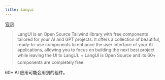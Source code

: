 ```yaml
---
title: Langui
---
```

[官网](https://github.com/ahmadbilaldev/langui)
> LangUI is an Open Source Tailwind library with free components tailored for your AI and GPT projects. It offers a collection of beautiful, ready-to-use components to enhance the user interface of your AI applications, allowing you to focus on building the next best project while leaving the UI to LangUI.
> ⭐️ LangUI is Open Source and its 60+ components are completely free.

60+ AI 应用可能会用到的组件。
